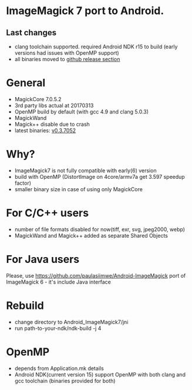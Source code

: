 # ImageMagick 7 port to Android.
## Last changes
 - clang toolchain supported. 
	required Android NDK r15 to build (early versions had issues with OpenMP support)
 - all binaries moved to [github release section](https://github.com/ayaromenok/Android_ImageMagick7/releases)

# General
 - MagickCore 7.0.5.2
 - 3rd party libs actual at 20170313
 - OpenMP build by default (with gcc 4.9 and clang 5.0.3)
 - MagickWand
 - Magick++ disable due to crash
 - latest binaries: [v0.3.7052](https://github.com/ayaromenok/Android_ImageMagick7/releases/tag/v0.3.7052)

# Why? 
 - ImageMagick7 is not fully compatible with early(6) version
 - build with OpenMP (DistortImage on 4core/armv7a get 3.597 speedup factor)
 - smaller binary size in case of using only MagickCore
 
# For C/C++ users
 - number of file formats disabled for now(tiff, exr, svg, jpeg2000, webp)
 - MagickWand and Magick++ added as separate Shared Objects
 
# For Java users
 Please, use https://github.com/paulasiimwe/Android-ImageMagick port of ImageMagick 6 - it's include Java interface

# Rebuild
 - change directory to Android_ImageMagick7/jni
 - run path-to-your-ndk/ndk-build -j 4 
 
# OpenMP 
 - depends from Application.mk details
 - Android NDK(current version 15) support OpenMP with both clang and gcc toolchain (binaries provided for both) 

